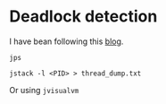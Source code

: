 # Deadlock detection

I have bean following this [blog](https://dzone.com/articles/how-to-read-a-thread-dump).

`jps`

`jstack -l <PID> > thread_dump.txt`

Or using `jvisualvm`

